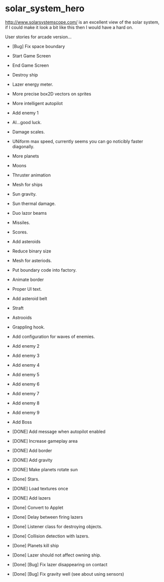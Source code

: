 solar_system_hero
=================

http://www.solarsystemscope.com/ is an excellent view of the solar system, if I could make it look a bit like this then I would have a hard on.

User stories for arcade version...

 - [Bug] Fix space boundary
 - Start Game Screen
 - End Game Screen
 - Destroy ship
 - Lazer energy meter.
 - More precise box2D vectors on sprites
 - More intelligent autopilot
 - Add enemy 1
 - AI...good luck.
 - Damage scales.
 - UNiform max speed, currently seems you can go noticibly faster diagonally.
 - More planets
 - Moons
 - Thruster animation
 - Mesh for ships
 - Sun gravity.
 - Sun thermal damage.
 - Duo lazor beams
 - Missiles.
 - Scores.
 - Add asteroids
 - Reduce binary size
 - Mesh for asteriods.
 - Put boundary code into factory.
 - Animate border
 - Proper UI text.
 - Add asteroid belt
 - Straft
 - Astrooids
 - Grappling hook.
 - Add configuration for waves of enemies.
 - Add enemy 2
 - Add enemy 3
 - Add enemy 4
 - Add enemy 5
 - Add enemy 6
 - Add enemy 7
 - Add enemy 8
 - Add enemy 9
 - Add Boss





 - [DONE] Add message when autopilot enabled
 - [DONE] Increase gameplay area
 - [DONE] Add border
 - [DONE] Add gravity
 - [DONE] Make planets rotate sun
 - [Done] Stars.
 - [DONE] Load textures once
 - [DONE] Add lazers
 - [Done] Convert to Applet
 - [Done] Delay between firing lazers
 - [Done] Listener class for destroying objects.
 - [Done] Collision detection with lazers.
 - [Done] Planets kill ship
 - [Done] Lazer should not affect owning ship.
 - [Done] [Bug] Fix lazer disappearing on contact
 - [Done] [Bug] Fix gravity well (see about using sensors)